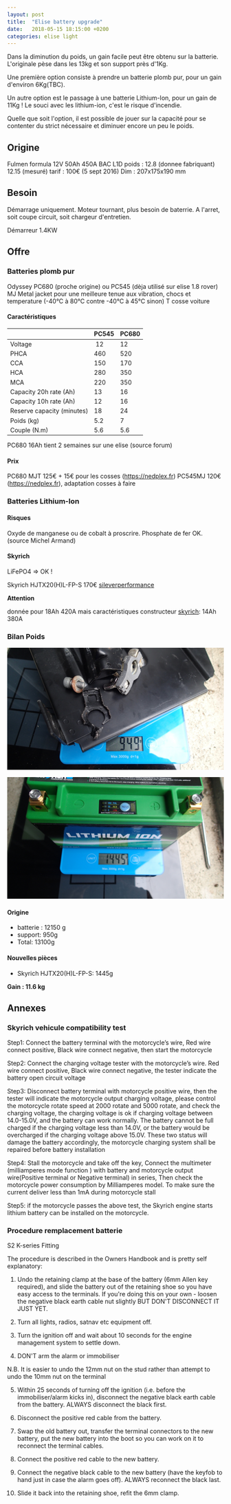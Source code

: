 ```yaml
---
layout: post
title:  "Elise battery upgrade"
date:   2018-05-15 18:15:00 +0200
categories: elise light 
---
```


Dans la diminution du poids, un gain facile peut être obtenu sur la batterie. L'originale pèse dans les 13kg et son support près d'1Kg.

Une première option consiste à prendre un batterie plomb pur, pour un gain d'environ 6Kg(TBC).

Un autre option est le passage à une batterie Lithium-Ion, pour un gain de 11Kg ! Le souci avec les lithium-ion, c'est le risque d'incendie.

Quelle que soit l'option, il est possible de jouer sur la capacité pour se contenter du strict nécessaire et diminuer encore un peu le poids.

## Origine

Fulmen formula 12V 50Ah 450A BAC L1D 
poids : 12.8 (donnee fabriquant) 12.15 (mesuré) 
tarif : 100€ (5 sept 2016)
Dim : 207x175x190 mm 

## Besoin

Démarrage uniquement. Moteur tournant, plus besoin de baterrie. A l'arret, soit coupe circuit, soit chargeur d'entretien.

Démarreur 1.4KW

## Offre

### Batteries plomb pur

Odyssey PC680 (proche origine) ou PC545 (dèja utilisé sur elise 1.8 rover)
MJ Metal jacket pour une meilleure tenue aux vibration, chocs et temperature (-40°C à 80°C contre -40°C à 45°C sinon)
T cosse voiture


#### Caractéristiques 

|  | PC545 | PC680|
|--|-------|------|
|Voltage | 12 | 12|
|PHCA|460|520| 
|CCA|150|170|
|HCA|280|350|
|MCA|220|350|
|Capacity 20h rate (Ah)|13|16|
|Capacity 10h rate (Ah)|12|16|
|Reserve capacity (minutes)|18|24|
|Poids (kg)|5.2|7|
|Couple (N.m)|5.6|5.6|

PC680 16Ah tient 2 semaines sur une elise (source forum) 

#### Prix

PC680 MJT 125€ + 15€ pour les cosses (https://nedplex.fr)
PC545MJ 120€ (https://nedplex.fr), adaptation cosses à faire

### Batteries Lithium-Ion

#### Risques 

Oxyde de manganese ou de cobalt à proscrire. Phosphate de fer OK. (source Michel Armand)

#### Skyrich 

LiFePO4 => OK !

Skyrich HJTX20(H)L-FP-S  170€ [sileverperformance](http://www.silverperformance.fr/batterie-skyrich-hjtx20hlfps-lithium-ion-130kg-ytx20lbs-ytx20hlbs-p-88415.html)

**Attention**

donnée pour 18Ah 420A mais caractéristiques constructeur [skyrich](https://www.skyrichbattery.com/product_info.php?products_id=581): 14Ah 380A 

### Bilan Poids

![support_batterie](/assets/images/support_batterie.jpg)

![skyrich](/assets/images/skyrich.jpg)

#### Origine

* batterie : 12150 g
* support:  950g
* Total: 13100g


#### Nouvelles pièces

* Skyrich HJTX20(H)L-FP-S: 1445g

**Gain : 11.6 kg**

## Annexes

### Skyrich vehicule compatibility test

Step1: Connect the battery terminal with the motorcycle’s wire, Red wire connect positive, Black wire connect negative, then start the motorcycle

Step2: Connect the charging voltage tester with the motorcycle’s wire. Red wire connect positive, Black wire connect negative, the tester indicate the battery open circuit voltage

Step3: Disconnect battery terminal with motorcycle positive wire, then the tester will indicate the motorcycle output charging voltage, please control the motorcycle rotate speed at 2000 rotate and 5000 rotate, and check the charging voltage, the charging voltage is ok if charging voltage between 14.0-15.0V, and the battery can work normally. The battery cannot be full charged if the charging voltage less than 14.0V, or the battery would be overcharged if the charging voltage above 15.0V. These two status will damage the battery accordingly, the motorcycle charging system shall be repaired before battery installation

Step4: Stall the motorcycle and take off the key, Connect the multimeter (milliamperes mode function ) with battery and motorcycle output wire(Positive terminal or Negative terminal) in series, Then check the motorcycle power consumption by Milliamperes model. To make sure the current deliver less than 1mA during motorcycle stall

Step5: if the motorcycle passes the above test, the Skyrich engine starts lithium battery can be installed on the motorcycle.


### Procedure remplacement batterie

S2 K-series Fitting

The procedure is described in the Owners Handbook and is pretty self explanatory:

1) Undo the retaining clamp at the base of the battery (6mm Allen key required), and slide the battery out of the retaining shoe so you have easy access to the terminals. If you're doing this on your own - loosen the negative black earth cable nut slightly BUT DON'T DISCONNECT IT JUST YET.

2) Turn all lights, radios, satnav etc equipment off.

3) Turn the ignition off and wait about 10 seconds for the engine management system to settle down.

4) DON'T arm the alarm or immobiliser

N.B. It is easier to undo the 12mm nut on the stud rather than attempt to undo the 10mm nut on the terminal

5) Within 25 seconds of turning off the ignition (i.e. before the immobiliser/alarm kicks in), disconnect the negative black earth cable from the battery. ALWAYS disconnect the black first.

6) Disconnect the positive red cable from the battery.

7) Swap the old battery out, transfer the terminal connectors to the new battery, put the new battery into the boot so you can work on it to reconnect the terminal cables.

8) Connect the positive red cable to the new battery.

9) Connect the negative black cable to the new battery (have the keyfob to hand just in case the alarm goes off). ALWAYS reconnect the black last.

10) Slide it back into the retaining shoe, refit the 6mm clamp. 